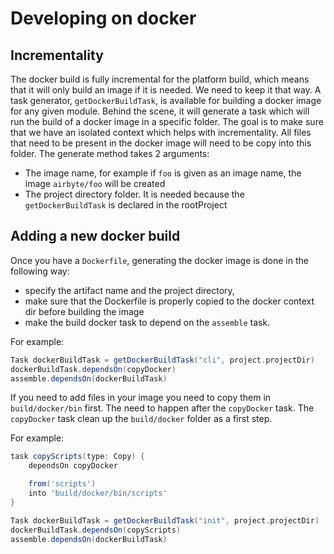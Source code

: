 # Developing on docker

## Incrementality 

The docker build is fully incremental for the platform build, which means that it will only build an image if it is needed. We need to keep it that 
way.
A task generator, `getDockerBuildTask`, is available for building a docker image for any given module. Behind the scene, it will generate a 
task which will run the build of a docker image in a specific folder. The goal is to make sure that we have an isolated 
context which helps with incrementality. All files that need to be present in the docker image will need to be copy into this folder. The generate 
method takes 2 arguments:
- The image name, for example if `foo` is given as an image name, the image `airbyte/foo` will be created
- The project directory folder. It is needed because the `getDockerBuildTask` is declared in the rootProject

## Adding a new docker build

Once you have a `Dockerfile`, generating the docker image is done in the following way:
- specify the artifact name and the project directory,
- make sure that the Dockerfile is properly copied to the docker context dir before building the image
- make the build docker task to depend on the `assemble` task.

For example:
```groovy
Task dockerBuildTask = getDockerBuildTask("cli", project.projectDir)
dockerBuildTask.dependsOn(copyDocker)
assemble.dependsOn(dockerBuildTask)
```

If you need to add files in your image you need to copy them in `build/docker/bin` first. The need to happen after the `copyDocker` task.
The `copyDocker` task clean up the `build/docker` folder as a first step.

For example:
```groovy
task copyScripts(type: Copy) {
    dependsOn copyDocker

    from('scripts')
    into 'build/docker/bin/scripts'
}

Task dockerBuildTask = getDockerBuildTask("init", project.projectDir)
dockerBuildTask.dependsOn(copyScripts)
assemble.dependsOn(dockerBuildTask)
```

